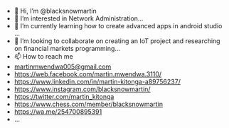 - 👋 Hi, I’m @blacksnowmartin
- 👀 I’m interested in Network Administration...
- 🌱 I’m currently learning how to create advanced apps in android studio ...
- 💞️ I’m looking to collaborate on creating an IoT project and researching on financial markets programming...
- 📫 How to reach me 
- martinmwendwa005@gmail.com
- https://web.facebook.com/martin.mwendwa.3110/
- https://www.linkedin.com/in/martin-kitonga-a89756237/
- https://www.instagram.com/blacksnowmartin/
- https://twitter.com/martin_kitonga
- https://www.chess.com/member/blacksnowmartin
- https://wa.me/254700895391
-  ...

<!---
blacksnowmartin/blacksnowmartin is a ✨ special ✨ repository because its `README.md` (this file) appears on your GitHub profile.
You can click the Preview link to take a look at your changes.
--->
